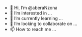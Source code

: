 - 👋 Hi, I’m @aberaNzona
- 👀 I’m interested in ...
- 🌱 I’m currently learning ...
- 💞️ I’m looking to collaborate on ...
- 📫 How to reach me ...

<!---
aberaNzona/aberaNzona is a ✨ special ✨ repository because its `README.md` (this file) appears on your GitHub profile.
You can click the Preview link to take a look at your changes.
--->
